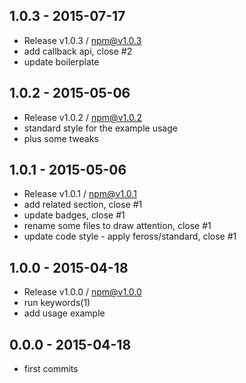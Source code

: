 

## 1.0.3 - 2015-07-17
- Release v1.0.3 / npm@v1.0.3
- add callback api, close #2
- update boilerplate

## 1.0.2 - 2015-05-06
- Release v1.0.2 / npm@v1.0.2
- standard style for the example usage
- plus some tweaks

## 1.0.1 - 2015-05-06
- Release v1.0.1 / npm@v1.0.1
- add related section, close #1
- update badges, close #1
- rename some files to draw attention, close #1
- update code style - apply feross/standard, close #1

## 1.0.0 - 2015-04-18
- Release v1.0.0 / npm@v1.0.0
- run keywords(1)
- add usage example

## 0.0.0 - 2015-04-18
- first commits